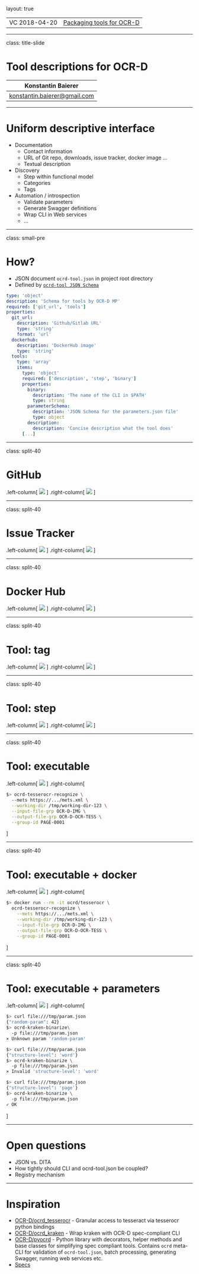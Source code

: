 layout: true
  
<div class="my-header"></div>

<div class="my-footer">
  <table>
    <tr>
      <td>VC 2018-04-20</td>
      <td style="text-align:right"><a href="https://ocr-d.github.io">Packaging tools for OCR-D</a></td>
    </tr>
  </table>
</div>

---

class: title-slide

# Tool descriptions for OCR-D

| Konstantin Baierer |
|:-------------------:|
| [konstantin.baierer@gmail.com](mailto:konstantin.baierer@gmail.com) |

---

# Uniform descriptive interface

- Documentation
  - Contact information
  - URL of Git repo, downloads, issue tracker, docker image …
  - Textual description
- Discovery
  - Step within functional model
  - Categories
  - Tags
- Automation / introspection
  - Validate parameters
  - Generate Swagger definitions
  - Wrap CLI in Web services
  - …

---

class: small-pre

# How?

- JSON document `ocrd-tool.json` in project root directory
- Defined by [`ocrd-tool JSON Schema`](https://github.com/OCR-D/spec/blob/master/ocrd_tool.schema.yml)

```yaml
type: 'object'
description: 'Schema for tools by OCR-D MP'
required: ['git_url', 'tools']
properties:
  git_url:
    description: 'Github/Gitlab URL'
    type: 'string'
    format: 'url'
  dockerhub:
    description: 'DockerHub image'
    type: 'string'
  tools:
    type: 'array'
    items:
      type: 'object'
      required: ['description', 'step', 'binary']
      properties:
        binary:
          description: 'The name of the CLI in $PATH'
          type: string
        parameterSchema:
          description: 'JSON Schema for the parameters.json file'
          type: object
        description:
          description: 'Concise description what the tool does'
      [...]
```

---

class: split-40

# GitHub

.left-column[
![](./figures/json-hl-github.png)
]
.right-column[
![](./figures/github-tesserocr.png)
]

---

class: split-40

# Issue Tracker

.left-column[
![](./figures/json-hl-github.png)
]
.right-column[
![](./figures/github-tesserocr-issues.png)
]

---

class: split-40

# Docker Hub

.left-column[
![](./figures/json-hl-docker.png)
]
.right-column[
![](./figures/dockerhub-tesserocr.png)
]

---

class: split-40

# Tool: tag

.left-column[
![](./figures/json-hl-tag.png)
]
.right-column[
![](./figures/swagger-hl-tag.png)
]

---

class: split-40

# Tool: step

.left-column[
![](./figures/json-hl-step.png)
]
.right-column[
![](./figures/swagger-hl-step.png)
]

---

class: split-40

# Tool: executable

.left-column[
![](./figures/json-hl-exec.png)
]
.right-column[

```sh
$> ocrd-tesserocr-recognize \
  --mets https://.../mets.xml \
  --working-dir /tmp/working-dir-123 \
  --input-file-grp OCR-D-IMG \
  --output-file-grp OCR-D-OCR-TESS \
  --group-id PAGE-0001
```
]

---

class: split-40

# Tool: executable + docker

.left-column[
![](./figures/json-hl-exec-docker.png)
]
.right-column[

```sh
$> docker run --rm -it ocrd/tesserocr \
  ocrd-tesserocr-recognize \
    --mets https://.../mets.xml \
    --working-dir /tmp/working-dir-123 \
    --input-file-grp OCR-D-IMG \
    --output-file-grp OCR-D-OCR-TESS \
    --group-id PAGE-0001
```
]

---

class: split-40

# Tool: executable + parameters

.left-column[
![](./figures/json-kraken-param-exec.png)
]
.right-column[

```sh
$> curl file:///tmp/param.json
{"random-param": 42}
$> ocrd-kraken-binarize\
  -p file:///tmp/param.json
× Unknown param 'random-param'
```

```sh
$> curl file:///tmp/param.json
{"structure-level": 'word'}
$> ocrd-kraken-binarize \
  -p file:///tmp/param.json
× Invalid 'structure-level': 'word'
```

```sh
$> curl file:///tmp/param.json
{"structure-level": 'page'}
$> ocrd-kraken-binarize \
  -p file:///tmp/param.json
✓ OK
```
]

---

# Open questions

- JSON vs. DITA
- How tightly should CLI and ocrd-tool.json be coupled?
- Registry mechanism

---

# Inspiration

- [OCR-D/ocrd_tesserocr](https://github.com/OCR-D/ocrd_tesserocr) - Granular access to tesseract via tesserocr python bindings
- [OCR-D/ocrd_kraken](https://github.com/OCR-D/ocrd_kraken) - Wrap kraken with OCR-D spec-compliant CLI
- [OCR-D/pyocrd](https://github.com/OCR-D/pyocrd) - Python library with decorators, helper methods and base classes for simplifying spec compliant tools. Contains `ocrd` meta-CLI for validation of `ocrd-tool.json`, batch processing, generating Swagger, running web services etc.
- [Specs](https://ocr-d.github.io)
